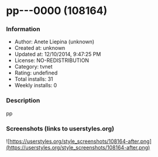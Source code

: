 # pp---0000 (108164)

### Information
- Author: Anete Liepina (unknown)
- Created at: unknown
- Updated at: 12/10/2014, 9:47:25 PM
- License: NO-REDISTRIBUTION
- Category: tvnet
- Rating: undefined
- Total installs: 31
- Weekly installs: 0


### Description
pp


### Screenshots (links to userstyles.org)
![https://userstyles.org/style_screenshots/108164-after.png](https://userstyles.org/style_screenshots/108164-after.png)


